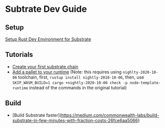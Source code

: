 
Subtrate Dev Guide
===================


## Setup 
[Setup Rust Dev Environment for Substrate](https://substrate.dev/docs/en/knowledgebase/getting-started/)

## Tutorials
* [Create your first substrate chain](https://substrate.dev/docs/en/tutorials/create-your-first-substrate-chain/)
* [Add a pallet to your runtime](https://substrate.dev/docs/en/tutorials/add-a-pallet/) (Note: this requires using `nighlty-2020-10-06` toolchain, first, `rustup install nightly-2010-10-06`, then, use `SKIP_WASM_BUILD=1 cargo +nightly-2020-10-06 check -p node-template-runtime` instead of the commands in the original tutorial)

## Build
* [Build Substrate faster](https://medium.com/commonwealth-labs/build-substrate-in-few-minutes-with-fraction-costs-26fce6aa5066}
